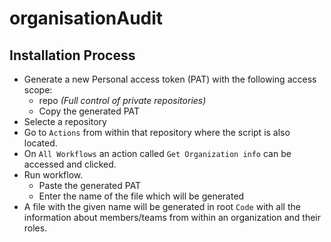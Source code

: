 # organisationAudit

## Installation Process

- Generate a new Personal access token (PAT) with the following access scope:
    - repo _(Full control of private repositories)_
    - Copy the generated PAT
- Selecte a repository
- Go to `Actions` from within that repository where the script is also located.
- On `All Workflows` an action called `Get Organization info` can be accessed and clicked.
- Run workflow.
    - Paste the generated PAT
    - Enter the name of the file which will be generated
- A file with the given name will be generated in root `Code` with all the information about members/teams from within an organization and their roles.
